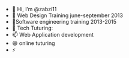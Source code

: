 - 👋 Hi, I’m @zabzi11
- 👀 Web Design Training june-september 2013
- 🌱Software engineering training 2013-2015
- 💞️ Tech Tuturing:
- 📫 Web Application development
- 😄 online tuturing
- ⚡ 

<!---
zabzi11/zabzi11 is a ✨ special ✨ repository because its `README.md` (this file) appears on your GitHub profile.
You can click the Preview link to take a look at your changes.
--->
